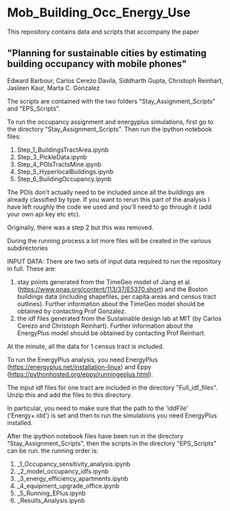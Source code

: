# Mob_Building_Occ_Energy_Use

This repository contains data and scripts that accompany the paper 

## "Planning for sustainable cities by estimating building occupancy with mobile phones"
Edward Barbour, Carlos Cerezo Davila, Siddharth Gupta, Christoph Reinhart, Jasleen Kaur, Marta C. Gonzalez

The scripts are contained with the two folders "Stay_Assignment_Scripts" and "EPS_Scripts".

To run the occupancy assignment and energyplus simulations, first go to the directory "Stay_Assignment_Scripts".
Then run the ipython notebook files:
1. Step_1_BuildingsTractArea.ipynb
2. Step_3_PickleData.ipynb
3. Step_4_POIsTractsMine.ipynb 
4. Step_5_HyperlocalBuildings.ipynb
5. Step_6_BuildingOccupancy.ipynb

The POIs don't actually need to be included since all the buildings are already classified by type. If you want to rerun this part of the analysis I have left roughly the code we used and you'll need to go through it (add your own api key etc etc).

Originally, there was a step 2 but this was removed.

During the running process a lot more files will be created in the various subdirectories

INPUT DATA:
There are two sets of input data required to run the repository in full.
These are:
1) stay points generated from the TimeGeo model of Jiang et al. (https://www.pnas.org/content/113/37/E5370.short) and the Boston buildings data (including shapefiles, per capita areas and census tract outlines). Further information about the TimeGeo model should be obtained by contacting Prof Gonzalez.
2) the idf files generated from the Sustainable design lab at MIT (by Carlos Cerezo and Christoph Reinhart). Further information about the EnergyPlus model should be obtained by contacting Prof Reinhart.

At the minute, all the data for 1 census tract is included.

To run the EnergyPlus analysis, you need EnergyPlus (https://energyplus.net/installation-linux) and Eppy (https://pythonhosted.org/eppy/runningeplus.html).

The input idf files for one tract are included in the directory "Full_idf_files". Unzip this and add the files to this directory.

In particular, you need to make sure that the path to the 'iddFile' ('Energy+.idd') is set and then to run the simulations you need EnergyPlus installed.

After the ipython notebook files have been run in the directory "Stay_Assignment_Scripts", then the scripts in the directory "EPS_Scripts" can be run.
the running order is:
1. _1_Occupancy_sensitivity_analysis.ipynb
2. _2_model_occupancy_idfs.ipynb
3. _3_energy_efficiency_apartments.ipynb
4. _4_equipment_upgrade_office.ipynb
5. _5_Running_EPlus.ipynb
6. _Results_Analysis.ipynb



